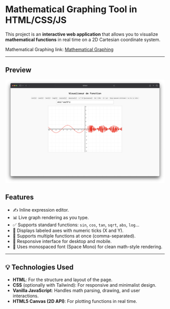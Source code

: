 # Mathematical Graphing Tool in HTML/CSS/JS

This project is an **interactive web application** that allows you to visualize **mathematical functions** in real time on a 2D Cartesian coordinate system.

Mathematical Graphing link: [Mathematical Graphing]()

---

## Preview

![Project Preview](demo.png)

##  Features

- ✍️ Inline expression editor.
- 📊 Live graph rendering as you type.
- ✅ Supports standard functions: `sin`, `cos`, `tan`, `sqrt`, `abs`, `log`...
- 📐 Displays labeled axes with numeric ticks (X and Y).
- 🎨 Supports multiple functions at once (comma-separated).
- 📱 Responsive interface for desktop and mobile.
- 🔡 Uses monospaced font (Space Mono) for clean math-style rendering.

---

## 💡 Technologies Used

- **HTML**: For the structure and layout of the page.
- **CSS** (optionally with Tailwind): For responsive and minimalist design.
- **Vanilla JavaScript**: Handles math parsing, drawing, and user interactions.
- **HTML5 Canvas (2D API)**: For plotting functions in real time.

